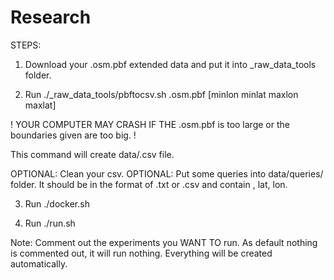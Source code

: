 # Research

STEPS:

1. Download your .osm.pbf extended data and put it into _raw_data_tools folder.

2. Run ./_raw_data_tools/pbftocsv.sh <basename>.osm.pbf <basename> [minlon minlat maxlon maxlat]

! YOUR COMPUTER MAY CRASH IF THE .osm.pbf is too large or the boundaries given are too big. !

This command will create data/<basename>.csv file.


OPTIONAL: Clean your csv.
OPTIONAL: Put some queries into data/queries/ folder. It should be in the format of .txt or .csv and contain <text>, lat, lon.

3. Run ./docker.sh

4. Run ./run.sh

Note: Comment out the experiments you WANT TO run. As default nothing is commented out, it will run nothing.
Everything will be created automatically.